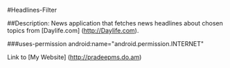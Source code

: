 #Headlines-Filter


##Description:
News application that fetches news headlines about chosen topics from [Daylife.com] (http://Daylife.com).





###uses-permission
      android:name="android.permission.INTERNET"
      
      
Link to [My Website] (http://pradeepms.do.am)
